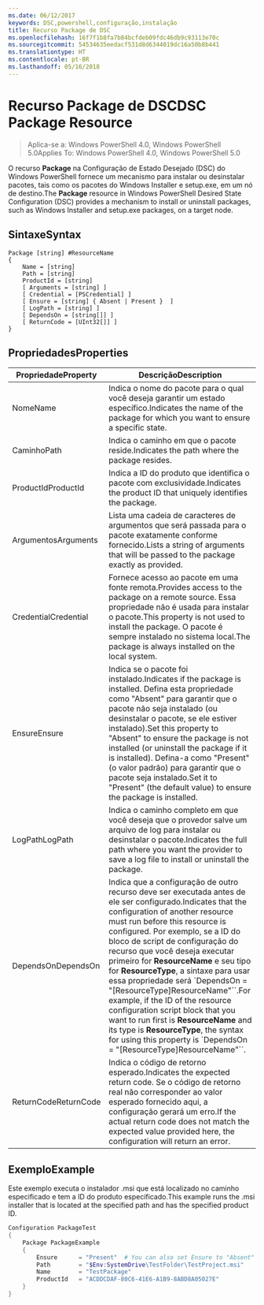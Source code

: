 ```yaml
---
ms.date: 06/12/2017
keywords: DSC,powershell,configuração,instalação
title: Recurso Package de DSC
ms.openlocfilehash: 16f7f1b8fa7b84bcfdeb09fdc46db9c93113e70c
ms.sourcegitcommit: 54534635eedacf531d8d6344019dc16a50b8b441
ms.translationtype: HT
ms.contentlocale: pt-BR
ms.lasthandoff: 05/16/2018
---
```

# <a name="dsc-package-resource"></a><span data-ttu-id="87c8a-103">Recurso Package de DSC</span><span class="sxs-lookup"><span data-stu-id="87c8a-103">DSC Package Resource</span></span>

> <span data-ttu-id="87c8a-104">Aplica-se a: Windows PowerShell 4.0, Windows PowerShell 5.0</span><span class="sxs-lookup"><span data-stu-id="87c8a-104">Applies To: Windows PowerShell 4.0, Windows PowerShell 5.0</span></span>

<span data-ttu-id="87c8a-105">O recurso **Package** na Configuração de Estado Desejado (DSC) do Windows PowerShell fornece um mecanismo para instalar ou desinstalar pacotes, tais como os pacotes do Windows Installer e setup.exe, em um nó de destino.</span><span class="sxs-lookup"><span data-stu-id="87c8a-105">The **Package** resource in Windows PowerShell Desired State Configuration (DSC) provides a mechanism to install or uninstall packages, such as Windows Installer and setup.exe packages, on a target node.</span></span>

## <a name="syntax"></a><span data-ttu-id="87c8a-106">Sintaxe</span><span class="sxs-lookup"><span data-stu-id="87c8a-106">Syntax</span></span>

```
Package [string] #ResourceName
{
    Name = [string]
    Path = [string]
    ProductId = [string]
    [ Arguments = [string] ]
    [ Credential = [PSCredential] ]
    [ Ensure = [string] { Absent | Present }  ]
    [ LogPath = [string] ]
    [ DependsOn = [string[]] ]
    [ ReturnCode = [UInt32[]] ]
}
```

## <a name="properties"></a><span data-ttu-id="87c8a-107">Propriedades</span><span class="sxs-lookup"><span data-stu-id="87c8a-107">Properties</span></span>
|  <span data-ttu-id="87c8a-108">Propriedade</span><span class="sxs-lookup"><span data-stu-id="87c8a-108">Property</span></span>  |  <span data-ttu-id="87c8a-109">Descrição</span><span class="sxs-lookup"><span data-stu-id="87c8a-109">Description</span></span>   |
|---|---|
| <span data-ttu-id="87c8a-110">Nome</span><span class="sxs-lookup"><span data-stu-id="87c8a-110">Name</span></span>| <span data-ttu-id="87c8a-111">Indica o nome do pacote para o qual você deseja garantir um estado específico.</span><span class="sxs-lookup"><span data-stu-id="87c8a-111">Indicates the name of the package for which you want to ensure a specific state.</span></span>|
| <span data-ttu-id="87c8a-112">Caminho</span><span class="sxs-lookup"><span data-stu-id="87c8a-112">Path</span></span>| <span data-ttu-id="87c8a-113">Indica o caminho em que o pacote reside.</span><span class="sxs-lookup"><span data-stu-id="87c8a-113">Indicates the path where the package resides.</span></span>|
| <span data-ttu-id="87c8a-114">ProductId</span><span class="sxs-lookup"><span data-stu-id="87c8a-114">ProductId</span></span>| <span data-ttu-id="87c8a-115">Indica a ID do produto que identifica o pacote com exclusividade.</span><span class="sxs-lookup"><span data-stu-id="87c8a-115">Indicates the product ID that uniquely identifies the package.</span></span>|
| <span data-ttu-id="87c8a-116">Argumentos</span><span class="sxs-lookup"><span data-stu-id="87c8a-116">Arguments</span></span>| <span data-ttu-id="87c8a-117">Lista uma cadeia de caracteres de argumentos que será passada para o pacote exatamente conforme fornecido.</span><span class="sxs-lookup"><span data-stu-id="87c8a-117">Lists a string of arguments that will be passed to the package exactly as provided.</span></span>|
| <span data-ttu-id="87c8a-118">Credential</span><span class="sxs-lookup"><span data-stu-id="87c8a-118">Credential</span></span>| <span data-ttu-id="87c8a-119">Fornece acesso ao pacote em uma fonte remota.</span><span class="sxs-lookup"><span data-stu-id="87c8a-119">Provides access to the package on a remote source.</span></span> <span data-ttu-id="87c8a-120">Essa propriedade não é usada para instalar o pacote.</span><span class="sxs-lookup"><span data-stu-id="87c8a-120">This property is not used to install the package.</span></span> <span data-ttu-id="87c8a-121">O pacote é sempre instalado no sistema local.</span><span class="sxs-lookup"><span data-stu-id="87c8a-121">The package is always installed on the local system.</span></span>|
| <span data-ttu-id="87c8a-122">Ensure</span><span class="sxs-lookup"><span data-stu-id="87c8a-122">Ensure</span></span>| <span data-ttu-id="87c8a-123">Indica se o pacote foi instalado.</span><span class="sxs-lookup"><span data-stu-id="87c8a-123">Indicates if the package is installed.</span></span> <span data-ttu-id="87c8a-124">Defina esta propriedade como "Absent" para garantir que o pacote não seja instalado (ou desinstalar o pacote, se ele estiver instalado).</span><span class="sxs-lookup"><span data-stu-id="87c8a-124">Set this property to "Absent" to ensure the package is not installed (or uninstall the package if it is installed).</span></span> <span data-ttu-id="87c8a-125">Defina-a como "Present" (o valor padrão) para garantir que o pacote seja instalado.</span><span class="sxs-lookup"><span data-stu-id="87c8a-125">Set it to "Present" (the default value) to ensure the package is installed.</span></span>|
| <span data-ttu-id="87c8a-126">LogPath</span><span class="sxs-lookup"><span data-stu-id="87c8a-126">LogPath</span></span>| <span data-ttu-id="87c8a-127">Indica o caminho completo em que você deseja que o provedor salve um arquivo de log para instalar ou desinstalar o pacote.</span><span class="sxs-lookup"><span data-stu-id="87c8a-127">Indicates the full path where you want the provider to save a log file to install or uninstall the package.</span></span>|
| <span data-ttu-id="87c8a-128">DependsOn</span><span class="sxs-lookup"><span data-stu-id="87c8a-128">DependsOn</span></span> | <span data-ttu-id="87c8a-129">Indica que a configuração de outro recurso deve ser executada antes de ele ser configurado.</span><span class="sxs-lookup"><span data-stu-id="87c8a-129">Indicates that the configuration of another resource must run before this resource is configured.</span></span> <span data-ttu-id="87c8a-130">Por exemplo, se a ID do bloco de script de configuração do recurso que você deseja executar primeiro for **ResourceName** e seu tipo for **ResourceType**, a sintaxe para usar essa propriedade será \`DependsOn = "[ResourceType]ResourceName"\`\`.</span><span class="sxs-lookup"><span data-stu-id="87c8a-130">For example, if the ID of the resource configuration script block that you want to run first is **ResourceName** and its type is **ResourceType**, the syntax for using this property is \`DependsOn = "[ResourceType]ResourceName"\`\`.</span></span>|
| <span data-ttu-id="87c8a-131">ReturnCode</span><span class="sxs-lookup"><span data-stu-id="87c8a-131">ReturnCode</span></span>| <span data-ttu-id="87c8a-132">Indica o código de retorno esperado.</span><span class="sxs-lookup"><span data-stu-id="87c8a-132">Indicates the expected return code.</span></span> <span data-ttu-id="87c8a-133">Se o código de retorno real não corresponder ao valor esperado fornecido aqui, a configuração gerará um erro.</span><span class="sxs-lookup"><span data-stu-id="87c8a-133">If the actual return code does not match the expected value provided here, the configuration will return an error.</span></span>|

## <a name="example"></a><span data-ttu-id="87c8a-134">Exemplo</span><span class="sxs-lookup"><span data-stu-id="87c8a-134">Example</span></span>

<span data-ttu-id="87c8a-135">Este exemplo executa o instalador .msi que está localizado no caminho especificado e tem a ID do produto especificado.</span><span class="sxs-lookup"><span data-stu-id="87c8a-135">This example runs the .msi installer that is located at the specified path and has the specified product ID.</span></span>

```powershell
Configuration PackageTest
{
    Package PackageExample
    {
        Ensure      = "Present"  # You can also set Ensure to "Absent"
        Path        = "$Env:SystemDrive\TestFolder\TestProject.msi"
        Name        = "TestPackage"
        ProductId   = "ACDDCDAF-80C6-41E6-A1B9-8ABD8A05027E"
    }
}
```